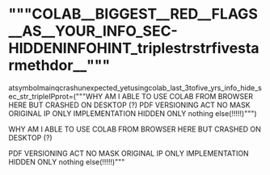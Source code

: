 # """COLAB__BIGGEST__RED__FLAGS__AS__YOUR_INFO_SEC-HIDDENINFOHINT_triplestrstrfivestarmethdor__"""
atsymbolmainqcrashunexpected_yetusingcolab_last_3tofive_yrs_info_hide_sec_str_tripleIPprot=("""WHY AM I ABLE TO USE COLAB FROM BROWSER HERE BUT CRASHED ON DESKTOP (?)  PDF VERSIONING ACT NO MASK ORIGINAL IP ONLY IMPLEMENTATION HIDDEN ONLY nothing else(!!!!!)""")

WHY AM I ABLE TO USE COLAB FROM BROWSER HERE BUT CRASHED ON DESKTOP (?)

PDF VERSIONING ACT NO MASK ORIGINAL IP ONLY IMPLEMENTATION HIDDEN ONLY nothing else(!!!!!)"""
